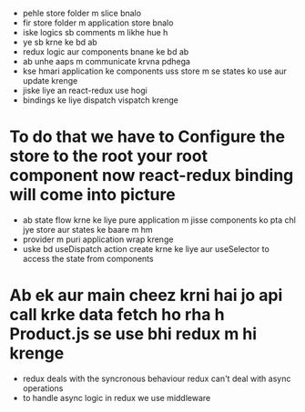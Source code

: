 * pehle store folder m slice bnalo
* fir store folder m application store bnalo
* iske logics sb comments m likhe hue h 
* ye sb krne ke bd ab 
* redux logic aur components bnane ke bd ab
* ab unhe aaps m communicate krvna pdhega 
* kse hmari application ke components uss store m se states ko use aur update krenge 
* jiske liye an react-redux use hogi 
* bindings ke liye dispatch vispatch krenge 

# To do that we have to Configure the store to the root your root component now react-redux binding will come into picture

* ab state flow krne ke liye pure application m jisse components ko pta chl jye store aur states ke baare m hm 
* provider m puri application wrap krenge 
* uske bd useDispatch action create krne ke liye aur useSelector to access the state from components

# Ab ek aur main cheez krni hai jo api call krke data fetch ho rha h Product.js se use bhi redux m hi krenge 
* redux deals with the syncronous behaviour redux can't deal with async operations
* to handle async logic in redux we use middleware
